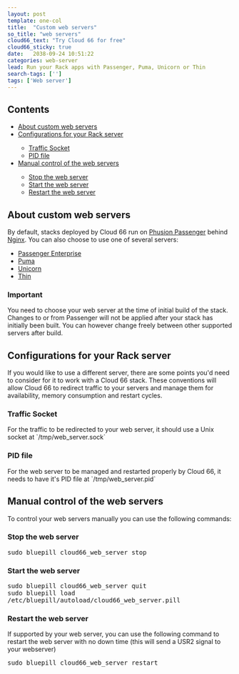 ```yaml
---
layout: post
template: one-col
title:  "Custom web servers"
so_title: "web servers"
cloud66_text: "Try Cloud 66 for free"
cloud66_sticky: true
date:   2038-09-24 10:51:22
categories: web-server
lead: Run your Rack apps with Passenger, Puma, Unicorn or Thin
search-tags: ['']
tags: ['Web server']
---
```


<h2>Contents</h2>
<ul class="page-toc">
    <li>
        <a href="#about">About custom web servers</a>
    </li>
    <li>
        <a href="#config">Configurations for your Rack server</a>
    </li>
        <ul style="margin-bottom:0em">
            <li><a href="#traffic">Traffic Socket</a></li>
            <li><a href="#pid">PID file</a></li>
        </ul>        	
    <li>
        <a href="#manual">Manual control of the web servers</a>
    </li>
        <ul style="margin-bottom:0em">
            <li><a href="#stop">Stop the web server</a></li>
            <li><a href="#start">Start the web server</a></li>
            <li><a href="#restart">Restart the web server</a></li>
        </ul>        	        
</ul>

<h2 id="about">About custom web servers</h2>
By default, stacks deployed by Cloud 66 run on <a href="https://www.phusionpassenger.com/" target="_blank">Phusion Passenger</a> behind <a href="http://wiki.nginx.org/Main" target="_blank">Nginx</a>. You can also choose to use one of several servers:

- [Passenger Enterprise](/web-server/passenger-enterprise.html)
- [Puma](/web-server/puma-rack-server.html)
- [Unicorn](/web-server/unicorn-rack-server.html)
- [Thin](/web-server/thin-rack-server.html)

<div class="notice">
	<h3>Important</h3>
	<p>You need to choose your web server at the time of initial build of the stack. Changes to or from Passenger will not be applied after your stack has initially been built. You can however change freely between other supported servers after build.</p>
</div>

<h2 id="config">Configurations for your Rack server</h2>
If you would like to use a different server, there are some points you'd need to consider for it to work with a Cloud 66 stack. These conventions will allow Cloud 66 to redirect traffic to your servers and manage them for availability, memory consumption and restart cycles.

<h3 id="traffic">Traffic Socket</h3>
For the traffic to be redirected to your web server, it should use a Unix socket at `/tmp/web_server.sock`

<h3 id="pid">PID file</h3>
For the web server to be managed and restarted properly by Cloud 66, it needs to have it's PID file at `/tmp/web_server.pid`

<h2 id="manual">Manual control of the web servers</h2>
To control your web servers manually you can use the following commands:

<h3 id="stop">Stop the web server</h3>
<p>
<kbd>
	sudo bluepill cloud66&#95;web&#95;server stop
</kbd>
</p>

<h3 id="start">Start the web server</h3>
<p>
<kbd>
	sudo bluepill cloud66&#95;web&#95;server quit
</kbd><br/>
<kbd>
	sudo bluepill load /etc/bluepill/autoload/cloud66&#95;web&#95;server.pill
</kbd>
</p>

<h3 id="restart">Restart the web server</h3>
If supported by your web server, you can use the following command to restart the web server with no down time (this will send a USR2 signal to your webserver)
<p>
<kbd>
	sudo bluepill cloud66&#95;web&#95;server restart
</kbd>
</p>